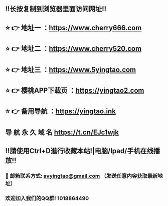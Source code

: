 

## ‼️长按复制到浏览器里面访问网址‼️
## ⭐️ 👉 地址一 ：https://www.cherry666.com
## ⭐️ 👉 地址二 ：https://www.cherry520.com
## ⭐️ 👉 地址三 ：https://www.5yingtao.com
## ⭐️ 👉 樱桃APP下载页 ：https://yingtao2.com
## ⭐️ 👉 备用导航 ：https://yingtao.ink

## 导 航 永 久 域 名 	https://t.cn/EJc1wjk
## ‼️請使用Ctrl+D進行收藏本站!|电脑/Ipad/手机在线播放‼️
### 📧 邮箱联系方式: avyingtao@gmail.com （发送任意内容获取最新地址）
### 欢迎加入我们的QQ群! 1018864490
